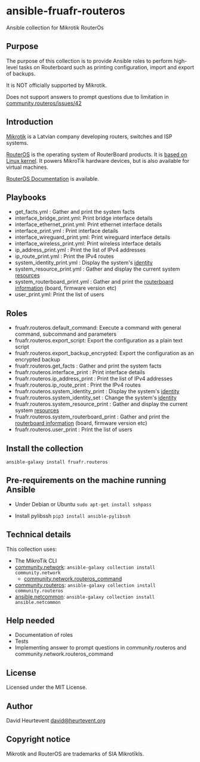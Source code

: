 # ansible-fruafr-routeros

Ansible collection for Mikrotik RouterOs

## Purpose

The purpose of this collection is to provide Ansible roles to perform high-level tasks on Routerboard such as printing configuration, import and export of backups.

It is NOT officially supported by Mikrotik.

Does not support answers to prompt questions due to limitation in [community.routeros/issues/42](https://github.com/ansible-collections/community.routeros/issues/42)

## Introduction
[Mikrotik](https://mikrotik.com/aboutus) is a Latvian company developing routers, switches and ISP systems.

[RouterOS](https://mikrotik.com/software) is the operating system of RouterBoard products. It is [based on Linux kernel](https://help.mikrotik.com/docs/display/ROS/Getting+started). It powers MikroTik hardware devices, but is also available for virtual machines.

[RouterOS Documentation](https://help.mikrotik.com/docs/) is available.

## Playbooks
- get_facts.yml : Gather and print the system facts
- interface_bridge_print.yml: Print bridge interface details
- interface_ethernet_print.yml: Print ethernet interface details
- interface_print.yml : Print interface details
- interface_wireguard_print.yml: Print wireguard interface details
- interface_wireless_print.yml: Print wireless interface details
- ip_address_print.yml : Print the list of IPv4 addresses
- ip_route_print.yml : Print the IPv4 routes 
- system_identity_print.yml : Display the system's [identity](https://help.mikrotik.com/docs/display/ROS/Identity)
- system_resource_print.yml : Gather and display the current system [resources](https://help.mikrotik.com/docs/display/ROS/Resource)
- system_routerboard_print.yml : Gather and print the [routerboard information](https://help.mikrotik.com/docs/display/ROS/RouterBOARD) (board, firmware version etc)
- user_print.yml: Print the list of users

## Roles
- fruafr.routeros.default_command: Execute a command with general command, subcommand and parameters
- fruafr.routeros.export_script: Export the configuration as a plain text script
- fruafr.routeros.export_backup_encrypted: Export the configuration as an encrypted backup
- fruafr.routeros.get_facts : Gather and print the system facts
- fruafr.routeros.interface_print : Print interface details
- fruafr.routeros.ip_address_print : Print the list of IPv4 addresses
- fruafr.routeros.ip_route_print : Print the IPv4 routes 
- fruafr.routeros.system_identity_print : Display the system's [identity](https://help.mikrotik.com/docs/display/ROS/Identity)
- fruafr.routeros.system_identity_set : Change the system's [identity](https://help.mikrotik.com/docs/display/ROS/Identity)
- fruafr.routeros.system_resource_print : Gather and display the current system [resources](https://help.mikrotik.com/docs/display/ROS/Resource)
- fruafr.routeros.system_routerboard_print : Gather and print the [routerboard information](https://help.mikrotik.com/docs/display/ROS/RouterBOARD) (board, firmware version etc)
- fruafr.routeros.user_print : Print the list of users

## Install the collection
`ansible-galaxy install fruafr.routeros`

## Pre-requirements on the machine running Ansible
- Under Debian or Ubuntu 
`sudo apt-get install sshpass`

- Install pylibssh
`pip3 install ansible-pylibssh`

## Technical details
This collection uses:
- The MikroTik CLI
- [community.network](https://docs.ansible.com/ansible/latest/collections/community/network/index.html): `ansible-galaxy collection install community.network`
    - [community.network.routeros_command](https://docs.ansible.com/ansible/latest/collections/community/routeros/command_module.html#ansible-collections-community-routeros-command-module)
- [community.routeros](https://docs.ansible.com/ansible/latest/collections/community/routeros/index.html): `ansible-galaxy collection install community.routeros`
- [ansible.netcommon](https://docs.ansible.com/ansible/latest/collections/ansible/netcommon/index.html): `ansible-galaxy collection install ansible.netcommon`

## Help needed
- Documentation of roles
- Tests
- Implementing answer to prompt questions in community.routeros and community.network.routeros_command

## License
Licensed under the MIT License.

## Author
David Heurtevent <david@heurtevent.org>

## Copyright notice
Mikrotik and RouterOS are trademarks of SIA Mikrotīkls.
